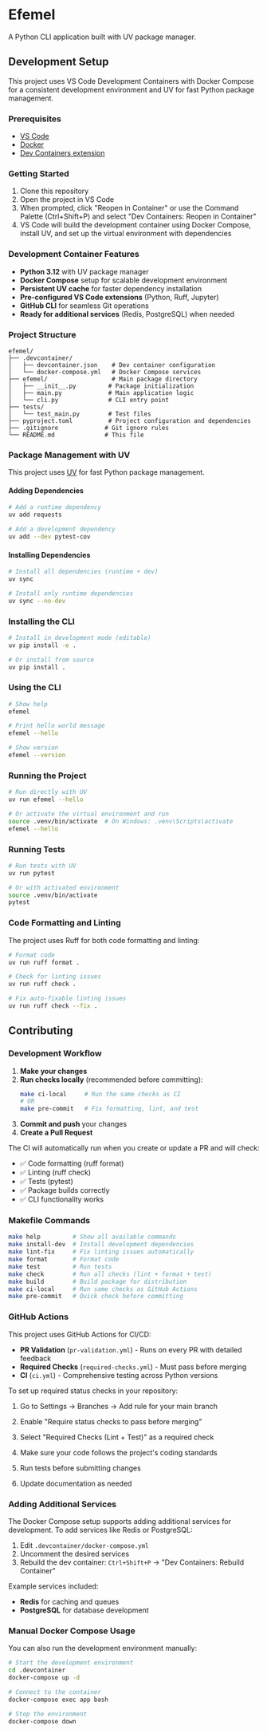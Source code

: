 # Efemel

A Python CLI application built with UV package manager.

## Development Setup

This project uses VS Code Development Containers with Docker Compose for a consistent development environment and UV for fast Python package management.

### Prerequisites

- [VS Code](https://code.visualstudio.com/)
- [Docker](https://www.docker.com/get-started)
- [Dev Containers extension](https://marketplace.visualstudio.com/items?itemName=ms-vscode-remote.remote-containers)

### Getting Started

1. Clone this repository
2. Open the project in VS Code
3. When prompted, click "Reopen in Container" or use the Command Palette (Ctrl+Shift+P) and select "Dev Containers: Reopen in Container"
4. VS Code will build the development container using Docker Compose, install UV, and set up the virtual environment with dependencies

### Development Container Features

- **Python 3.12** with UV package manager
- **Docker Compose** setup for scalable development environment
- **Persistent UV cache** for faster dependency installation
- **Pre-configured VS Code extensions** (Python, Ruff, Jupyter)
- **GitHub CLI** for seamless Git operations
- **Ready for additional services** (Redis, PostgreSQL) when needed

### Project Structure

```
efemel/
├── .devcontainer/
│   ├── devcontainer.json    # Dev container configuration
│   └── docker-compose.yml   # Docker Compose services
├── efemel/                  # Main package directory
│   ├── __init__.py         # Package initialization
│   ├── main.py             # Main application logic
│   └── cli.py              # CLI entry point
├── tests/
│   └── test_main.py        # Test files
├── pyproject.toml          # Project configuration and dependencies
├── .gitignore             # Git ignore rules
└── README.md              # This file
```

### Package Management with UV

This project uses [UV](https://github.com/astral-sh/uv) for fast Python package management.

#### Adding Dependencies

```bash
# Add a runtime dependency
uv add requests

# Add a development dependency
uv add --dev pytest-cov
```

#### Installing Dependencies

```bash
# Install all dependencies (runtime + dev)
uv sync

# Install only runtime dependencies
uv sync --no-dev
```

### Installing the CLI

```bash
# Install in development mode (editable)
uv pip install -e .

# Or install from source
uv pip install .
```

### Using the CLI

```bash
# Show help
efemel

# Print hello world message
efemel --hello

# Show version
efemel --version
```

### Running the Project

```bash
# Run directly with UV
uv run efemel --hello

# Or activate the virtual environment and run
source .venv/bin/activate  # On Windows: .venv\Scripts\activate
efemel --hello
```

### Running Tests

```bash
# Run tests with UV
uv run pytest

# Or with activated environment
source .venv/bin/activate
pytest
```

### Code Formatting and Linting

The project uses Ruff for both code formatting and linting:

```bash
# Format code
uv run ruff format .

# Check for linting issues
uv run ruff check .

# Fix auto-fixable linting issues
uv run ruff check --fix .
```

## Contributing

### Development Workflow

1. **Make your changes**
2. **Run checks locally** (recommended before committing):
   ```bash
   make ci-local     # Run the same checks as CI
   # OR
   make pre-commit   # Fix formatting, lint, and test
   ```
3. **Commit and push** your changes
4. **Create a Pull Request**

The CI will automatically run when you create or update a PR and will check:
- ✅ Code formatting (ruff format)
- ✅ Linting (ruff check) 
- ✅ Tests (pytest)
- ✅ Package builds correctly
- ✅ CLI functionality works

### Makefile Commands

```bash
make help         # Show all available commands
make install-dev  # Install development dependencies
make lint-fix     # Fix linting issues automatically
make format       # Format code
make test         # Run tests
make check        # Run all checks (lint + format + test)
make build        # Build package for distribution
make ci-local     # Run same checks as GitHub Actions
make pre-commit   # Quick check before committing
```

### GitHub Actions

This project uses GitHub Actions for CI/CD:

- **PR Validation** (`pr-validation.yml`) - Runs on every PR with detailed feedback
- **Required Checks** (`required-checks.yml`) - Must pass before merging
- **CI** (`ci.yml`) - Comprehensive testing across Python versions

To set up required status checks in your repository:
1. Go to Settings → Branches → Add rule for your main branch  
2. Enable "Require status checks to pass before merging"
3. Select "Required Checks (Lint + Test)" as a required check

1. Make sure your code follows the project's coding standards
2. Run tests before submitting changes  
3. Update documentation as needed

### Adding Additional Services

The Docker Compose setup supports adding additional services for development. To add services like Redis or PostgreSQL:

1. Edit `.devcontainer/docker-compose.yml`
2. Uncomment the desired services
3. Rebuild the dev container: `Ctrl+Shift+P` → "Dev Containers: Rebuild Container"

Example services included:
- **Redis** for caching and queues
- **PostgreSQL** for database development

### Manual Docker Compose Usage

You can also run the development environment manually:

```bash
# Start the development environment
cd .devcontainer
docker-compose up -d

# Connect to the container
docker-compose exec app bash

# Stop the environment
docker-compose down
```
